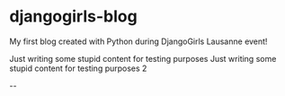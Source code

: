 # djangogirls-blog
My first blog created with Python during DjangoGirls Lausanne event!

Just writing some stupid content for testing purposes 
Just writing some stupid content for testing purposes 2

--
